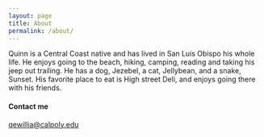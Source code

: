 ```yaml
---
layout: page
title: About
permalink: /about/
---
```


Quinn is a Central Coast native and has lived in San Luis Obispo his whole life. He enjoys going to the beach, hiking, camping, reading and taking his jeep out trailing. He has a dog, Jezebel, a cat, Jellybean, and a snake, Sunset. His favorite place to eat is High street Deli, and enjoys going there with his friends.

#### Contact me

[qewillia@calpoly.edu](mailto:qewillia@calpoly.edu)
